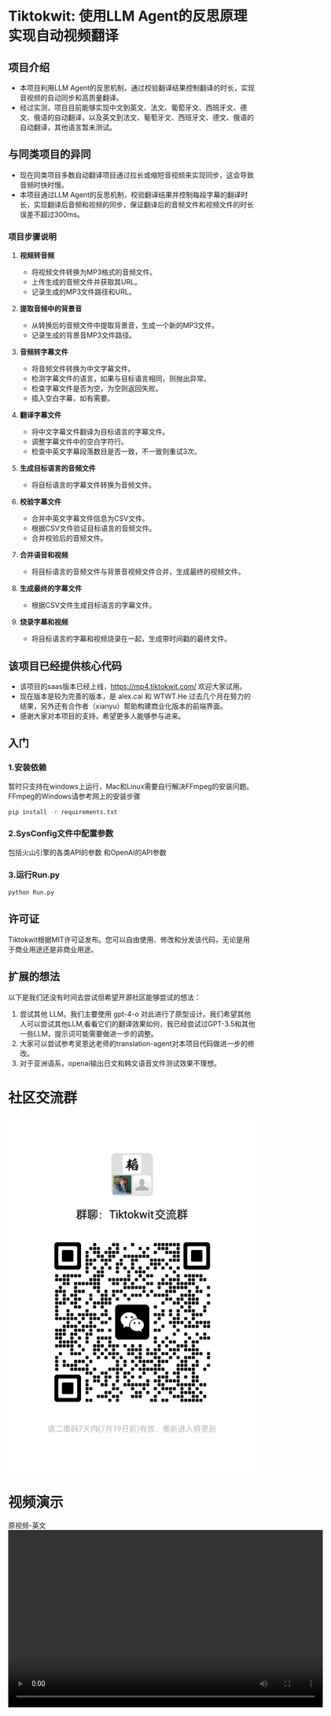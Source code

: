 # Tiktokwit: 使用LLM Agent的反思原理实现自动视频翻译

## 项目介绍
- 本项目利用LLM Agent的反思机制，通过校验翻译结果控制翻译的时长，实现音视频的自动同步和高质量翻译。
- 经过实测，项目目前能够实现中文到英文、法文、葡萄牙文、西班牙文、德文、俄语的自动翻译，以及英文到法文、葡萄牙文、西班牙文、德文、俄语的自动翻译，其他语言暂未测试。

## 与同类项目的异同
- 现在同类项目多数自动翻译项目通过拉长或缩短音视频来实现同步，这会导致音频时快时慢。
- 本项目通过LLM Agent的反思机制，校验翻译结果并控制每段字幕的翻译时长，实现翻译后音频和视频的同步，保证翻译后的音频文件和视频文件的时长误差不超过300ms。


### 项目步骤说明
1. **视频转音频**
   - 将视频文件转换为MP3格式的音频文件。
   - 上传生成的音频文件并获取其URL。
   - 记录生成的MP3文件路径和URL。

2. **提取音频中的背景音**
   - 从转换后的音频文件中提取背景音，生成一个新的MP3文件。
   - 记录生成的背景音MP3文件路径。

3. **音频转字幕文件**
   - 将音频文件转换为中文字幕文件。
   - 检测字幕文件的语言，如果与目标语言相同，则抛出异常。
   - 检查字幕文件是否为空，为空则返回失败。
   - 插入空白字幕，如有需要。

4. **翻译字幕文件**
   - 将中文字幕文件翻译为目标语言的字幕文件。
   - 调整字幕文件中的空白字符行。
   - 检查中英文字幕段落数目是否一致，不一致则重试3次。

5. **生成目标语言的音频文件**
   - 将目标语言的字幕文件转换为音频文件。

6. **校验字幕文件**
   - 合并中英文字幕文件信息为CSV文件。
   - 根据CSV文件验证目标语言的音频文件。
   - 合并校验后的音频文件。

7. **合并语音和视频**
   - 将目标语言的音频文件与背景音视频文件合并，生成最终的视频文件。

8. **生成最终的字幕文件**
   - 根据CSV文件生成目标语言的字幕文件。

9. **烧录字幕和视频**
   - 将目标语言的字幕和视频烧录在一起，生成带时间戳的最终文件。

## 该项目已经提供核心代码
- 该项目的saas版本已经上线，https://mp4.tiktokwit.com/ 欢迎大家试用。
- 现在版本是较为完善的版本，是 alex.cai 和 WTWT.He 过去几个月在努力的结果，另外还有合作者（xianyu）帮助构建商业化版本的前端界面。
- 感谢大家对本项目的支持，希望更多人能够参与进来。

## 入门
### 1.安装依赖
暂时只支持在windows上运行，Mac和Linux需要自行解决FFmpeg的安装问题。
FFmpeg的Windows请参考网上的安装步骤

```sh
pip install -r requirements.txt
```

### 2.SysConfig文件中配置参数
包括火山引擎的各类API的参数 和OpenAI的API参数

### 3.运行Run.py
```sh
python Run.py
```

## 许可证

Tiktokwit根据MIT许可证发布。您可以自由使用、修改和分发该代码，无论是用于商业用途还是非商业用途。

## 扩展的想法
以下是我们还没有时间去尝试但希望开源社区能够尝试的想法：

1. 尝试其他 LLM。我们主要使用 gpt-4-o 对此进行了原型设计。我们希望其他人可以尝试其他LLM,看看它们的翻译效果如何，我已经尝试过GPT-3.5和其他一些LLM，提示词可能需要做进一步的调整。
2. 大家可以尝试参考吴恩达老师的translation-agent对本项目代码做进一步的修改。
3. 对于亚洲语系，openai输出日文和韩文语音文件测试效果不理想。

# 社区交流群
<img src="https://github.com/caixikai/tiktokwit/blob/main/weixin.jpg?raw=true" alt="微信群二维码" width="515" height="720">

# 视频演示
原视频-英文
<video width="640" height="360" controls>
  <source src="https://smartboximagesavecxk.oss-cn-shenzhen.aliyuncs.com/demo-mp4/Soil%20moisture%20meter%20product%20reviews%20OK-%20EN%20Original.mp4" type="video/mp4">
  Your browser does not support the video tag.
</video>

